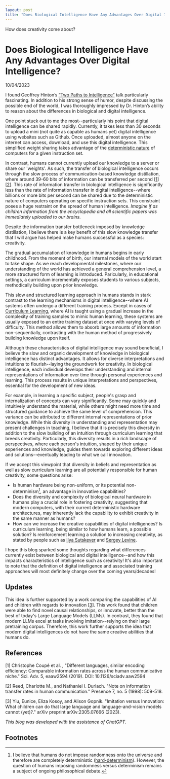 ```yaml
---
layout: post
title: "Does Biological Intelligence Have Any Advantages Over Digital Intelligence?"
---
```


How does creativity come about? 

# Does Biological Intelligence Have Any Advantages Over Digital Intelligence?
10/04/2023

I found Geoffrey Hinton’s [“Two Paths to Intelligence”](https://www.youtube.com/watch?app=desktop&v=rGgGOccMEiY&ab_channel=CSERCambridge) talk particularly fascinating. In addition to his strong sense of humor, despite discussing the possible end of the world, I was thoroughly impressed by Dr. Hinton’s ability to reason about the differences in biological and digital intelligence.

<!-- Dr. Hinton discussed ...-->
<!-- TODO detail here brief synposis of the talk -->

One point stuck out to me the most--particularly his point that digital intelligence can be shared rapidly. Currently, it takes less than 30 seconds to upload a mini (not quite as capable as humans yet) digital intelligence using websites such as Github. Once uploaded, almost anyone on the internet can access, download, and use this digital intelligence. This simplified weight sharing takes advantage of the [deterministic nature](https://www.hoppersroppers.org/fundamentals/Hardware/2-ComputersareDeterministic.html) of computers for a given instruction set.

In contrast, humans cannot currently upload our knowledge to a server or share our 'weights'. As such, the transfer of biological intelligence occurs through the slow process of communication-based knowledge distillation, where around 39-60 bits of information can be transferred per second \[[1](#1)\]\[[2](#2)\]. This rate of information transfer in biological intelligence is significantly less than the rate of information transfer in digital intelligence--where billions or more bits per second can be shared due to the deterministic nature of computers operating on specific instruction sets. This constraint poses a huge restraint on the spread of human intelligence. *Imagine if as children information from the encyclopedia and all scientific papers was immediately uploaded to our brains.*

Despite the information transfer bottleneck imposed by knowledge distillation, I believe there is a key benefit of this slow knowledge transfer that I will argue has helped make humans successful as a species: creativity.

The gradual accumulation of knowledge in humans begins in early childhood. From the moment of birth, our internal models of the world start to take shape. As we reach developmental milestones, where our understanding of the world has achieved a general comprehension level, a more structured form of learning is introduced. Paricularly, in educational settings, a curriculum incrementally exposes students to various subjects, methodically building upon prior knowledge. 

This slow and structured learning approach in humans stands in stark contrast to the learning mechanisms in digital intelligence--where AI systems often undergo a different training process. Except in cases of [Curriculum Learning](https://ai.stackexchange.com/questions/40241/what-is-curriculum-learning-in-reinforcement-learning#:~:text=Curriculum%20learning%20is%20a%20training,of%20tasks%20or%20training%20samples.), where AI is taught using a gradual increase in the complexity of training samples to mimic human learning, these systems are usually exposed to an entire training dataset at once with varying levels of difficulty. This method allows them to absorb large amounts of information non-sequentially, contrasting with the human method of progressively building knowledge upon itself.

Although these characteristics of digital intelligence may sound beneficial, I believe the slow and organic development of knowledge in biological intelligence has distinct advantages. It allows for diverse interpretations and intuitions to flourish--laying the groundwork for creativity. In biological intelligence, each individual develops their understanding and internal representations of information over time through personal experiences and learning. This process results in unique interpretations and perspectives, essential for the development of new ideas.

For example, in learning a specific subject, people's grasp and internalization of concepts can vary significantly. Some may quickly and intuitively understand the material, while others might need more time and structured guidance to achieve the same level of comprehension. This variance can be attributed to different internal representations of prior knowledge. While this diversity in understanding and representation may present challenges in teaching, I believe that it is precisely this diversity in addition to the slow building of an intuition through curriculum learning that breeds creativity. Particularly, this diversity results in a rich landscape of perspectives, where each person's intuition, shaped by their unique experiences and knowledge, guides them towards exploring different ideas and solutions--eventually leading to what we call innovation.

If we accept this viewpoint that diversity in beliefs and representation as well as slow curriculum learning are all potentially responsible for human creativity, some questions arise:
* Is human hardware being non-uniform, or its potential non-determinism[^1], an advantage in innovative capabilities? 
* Does the diversity and complexity of biological neural hardware in humans play a crucial role in fostering creativity, suggesting that modern computers, with their current deterministic hardware architectures, may inherently lack the capability to exhibit creativity in the same manner as humans?
* How can we increase the creative capabilities of digital intelligences? Is curriculum learning, being similar to how humans learn, a possible solution? Is reinforcement learning a solution to increasing creativity, as stated by people such as [Ilya Sutskever](https://www.youtube.com/watch?v=OPZxs6IXH00&t=850&ab_channel=AlignmentWorkshop) and [Sergey Levine](https://www.youtube.com/watch?v=17NrtKHdPDw&list=WL&index=2&t=42s&ab_channel=RAIL).

I hope this blog sparked some thoughts regarding what differences currently exist between biological and digital intelligence--and how this impacts characteristics of intelligence such as creativity! It's also important to note that the definition of digital intelligence and associated training approaches will most definitely change over the coming years/decades!

## Updates
<!-- these updates were added after my initial opinion developed on this hypothesis regarding advantage of biological intelligence over digital intelligence -->
This idea is further supported by a work comparing the capabilities of AI and children with regards to innovation \[[3](#3)\]. This work found that children were able to find novel causal relationships, or innovate, better than the best of today's Large Language Models (LLMs). In contrast, they found that modern LLMs excel at tasks involving imitation--relying on their large pretraining corpus. Therefore, this work further supports the idea that modern digital intelligences do not have the same creative abilities that humans do.

## References

<a name="1"></a>[1] Christophe Coupé et al. , "Different languages, similar encoding efficiency: Comparable information rates across the human communicative niche." Sci. Adv. 5, eaaw2594 (2019). DOI: 10.1126/sciadv.aaw2594

<a name="2"></a>[2] Reed, Charlotte M., and Nathaniel I. Durlach. "Note on information transfer rates in human communication." Presence 7, no. 5 (1998): 509-518.

<a name="3"></a>[3] Yiu, Eunice, Eliza Kosoy, and Alison Gopnik. "Imitation versus Innovation: What children can do that large language and language-and-vision models cannot (yet)?." arXiv preprint arXiv:2305.07666 (2023).

*This blog was developed with the assistance of ChatGPT.*

## Footnotes

[^1]: I believe that humans do not impose randomness onto the universe and therefore are completely deterministic ([hard-determinism](https://en.wikipedia.org/wiki/Hard_determinism)). However, the question of humans imposing randomness versus determinism remains a subject of ongoing philosophical debate.
